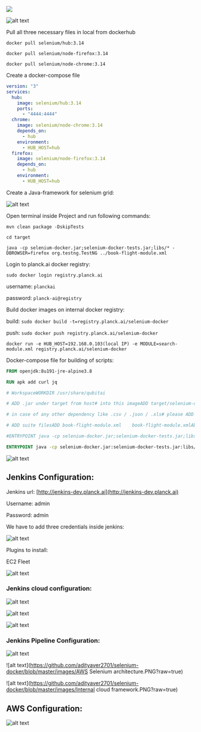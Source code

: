 ![](/api/v3/attachments/108/content)

![alt text](https://github.com/adityaver2701/selenium-docker/blob/master/images/Selenium-local.PNG?raw=true)

Pull all three necessary files in local from dockerhub

`docker pull selenium/hub:3.14`

`docker pull selenium/node-firefox:3.14`

`docker pull selenium/node-chrome:3.14`

Create a docker-compose file

```yaml
version: "3"
services:
  hub:
    image: selenium/hub:3.14
    ports:
      - "4444:4444"
  chrome:
    image: selenium/node-chrome:3.14
    depends_on:
      - hub
    environment:
      - HUB_HOST=hub
  firefox:
    image: selenium/node-firefox:3.14
    depends_on:
      - hub
    environment:
      - HUB_HOST=hub
```

Create a Java-framework for selenium grid:

![alt text](https://github.com/adityaver2701/selenium-docker/blob/master/images/Intellij.PNG?raw=true)


Open terminal inside Project and run following commands:

`mvn clean package -DskipTests`

`cd target`

`java -cp selenium-docker.jar;selenium-docker-tests.jar;libs/* -DBROWSER=firefox org.testng.TestNG ../book-flight-module.xml`

Login to planck.ai docker registry:

`sudo docker login registry.planck.ai`

username: `planckai`

password: `planck-ai@registry`

Build docker images on internal docker registry:

build: `sudo docker build -t=registry.planck.ai/selenium-docker`

push: `sudo docker push registry.planck.ai/selenium-docker`

`docker run -e HUB_HOST=192.168.0.103(local IP) -e MODULE=search-module.xml registry.planck.ai/selenium-docker`

Docker-compose file for building of scripts:

```dockerfile
FROM openjdk:8u191-jre-alpine3.8

RUN apk add curl jq

# WorkspaceWORKDIR /usr/share/qubitai

# ADD .jar under target from host# into this imageADD target/selenium-docker.jar    selenium-docker.jarADD target/selenium-docker-tests.jar  selenium-docker-tests.jarADD target/libs       libs

# in case of any other dependency like .csv / .json / .xls# please ADD that as well

# ADD suite filesADD book-flight-module.xml    book-flight-module.xmlADD search-module.xml     search-module.xml

#ENTRYPOINT java -cp selenium-docker.jar;selenium-docker-tests.jar;libs/* -DBROWSER=$BROWSER -DHUB_HOST =$HUB_HOST org.testng.TestNG $MODULE

ENTRYPOINT java -cp selenium-docker.jar:selenium-docker-tests.jar:libs/* \   -DHUB_HOST=$HUB_HOST \   -DBROWSER=$BROWSER \   org.testng.TestNG $MODULE
```

![alt text](https://github.com/adityaver2701/selenium-docker/blob/master/images/Docker.PNG?raw=true)

## Jenkins Configuration:

Jenkins url: [http://jenkins-dev.planck.ai](http://jenkins-dev.planck.ai)

Username: admin

Password: admin

We have to add three credentials inside jenkins:

![alt text](https://github.com/adityaver2701/selenium-docker/blob/master/images/jenkins-credentials.png?raw=true)

Plugins to install:

EC2 Fleet

![alt text](https://github.com/adityaver2701/selenium-docker/blob/master/images/EC2-fleet.PNG?raw=true)

### Jenkins cloud configuration:

![alt text](https://github.com/adityaver2701/selenium-docker/blob/master/images/jenkins-cloud.PNG?raw=true)

![alt text](https://github.com/adityaver2701/selenium-docker/blob/master/images/jenkins-cloud2.PNG?raw=true)

![alt text](https://github.com/adityaver2701/selenium-docker/blob/master/images/jenkins-cloud3.PNG?raw=true)

### Jenkins Pipeline Configuration:

![alt text](https://github.com/adityaver2701/selenium-docker/blob/master/images/Pipeline-configuration.PNG?raw=true)

![alt text](https://github.com/adityaver2701/selenium-docker/blob/master/images/AWS Selenium architecture.PNG?raw=true)

![alt text](https://github.com/adityaver2701/selenium-docker/blob/master/images/Internal cloud framework.PNG?raw=true)

## AWS Configuration:

![alt text](https://github.com/adityaver2701/selenium-docker/blob/master/images/jenkins-user.PNG?raw=true)
